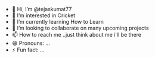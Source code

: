 - 👋 Hi, I’m @tejaskumat77
- 👀 I’m interested in Cricket
- 🌱 I’m currently learning How to Learn
- 💞️ I’m looking to collaborate on many upcoming projects
- 📫 How to reach me ..just think about me i'll be there
- 😄 Pronouns: ...
- ⚡ Fun fact: ...

<!---
tejaskumat77/tejaskumat77 is a ✨ special ✨ repository because its `README.md` (this file) appears on your GitHub profile.
You can click the Preview link to take a look at your changes.
--->
